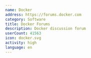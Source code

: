 ```yaml
---
name: Docker
address: https://forums.docker.com
category: Software
title: Docker Forums
description: Docker discussion forum
userCount: 41563
icon: docker.svg
activity: high
language: en
---
```

